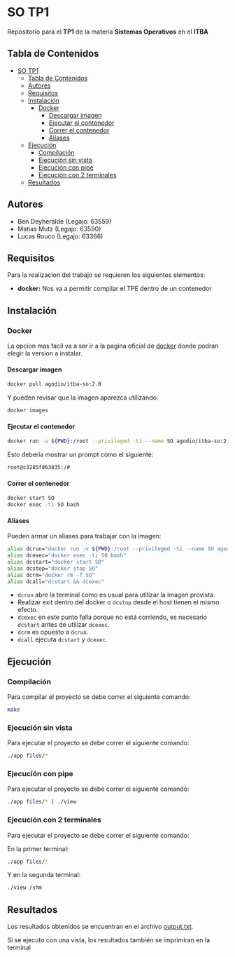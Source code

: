 # SO TP1

Repositorio para el **TP1** de la materia **Sistemas Operativos** en el **ITBA**

## Tabla de Contenidos

- [SO TP1](#so-tp1)
  - [Tabla de Contenidos](#tabla-de-contenidos)
  - [Autores](#autores)
  - [Requisitos](#requisitos)
  - [Instalación](#instalación)
    - [Docker](#docker)
      - [Descargar imagen](#descargar-imagen)
      - [Ejecutar el contenedor](#ejecutar-el-contenedor)
      - [Correr el contenedor](#correr-el-contenedor)
      - [Aliases](#aliases)
  - [Ejecución](#ejecución)
    - [Compilación](#compilación)
    - [Ejecución sin vista](#ejecución-sin-vista)
    - [Ejecución con pipe](#ejecución-con-pipe)
    - [Ejecución con 2 terminales](#ejecución-con-2-terminales)
  - [Resultados](#resultados)

## Autores

- Ben Deyheralde (Legajo: 63559)
- Matias Mutz (Legajo: 63590)
- Lucas Rouco (Legajo: 63366)

## Requisitos

Para la realizacion del trabajo se requieren los siguientes elementos:

- **docker:** Nos va a permitir compilar el TPE dentro de un contenedor

## Instalación

### Docker

La opcion mas facil va a ser ir a la pagina oficial de [docker](https://www.docker.com/products/docker-desktop/) donde podran elegir la version a instalar.

#### Descargar imagen

```bash
docker pull agodio/itba-so:2.0
```

Y pueden revisar que la imagen aparezca utilizando:

```bash
docker images
```

#### Ejecutar el contenedor

```bash
docker run -v ${PWD}:/root --privileged -ti --name SO agodio/itba-so:2.0
```

Esto debería mostrar un prompt como el siguiente:

```bash
root@c3285f863835:/#
```

#### Correr el contenedor

```bash
docker start SO
docker exec -ti SO bash
```

#### Aliases

Pueden armar un aliases para trabajar con la imagen:

```bash
alias dcrun="docker run -v ${PWD}:/root --privileged -ti --name SO agodio/itba-so:2.0"
alias dcexec="docker exec -ti SO bash"
alias dcstart="docker start SO"
alias dcstop="docker stop SO"
alias dcrm="docker rm -f SO"
alias dcall="dcstart && dcexec"
```

- `dcrun` abre la terminal como es usual para utilizar la imagen provista.
- Realizar exit dentro del docker o `dcstop` desde el host tienen el mismo efecto.
- `dcexec` en este punto falla porque no está corriendo, es necesario `dcstart` antes de utilizar `dcexec`.
- `dcrm` es opuesto a `dcrun`.
- `dcall` ejecuta `dcstart` y `dcexec`.

## Ejecución

### Compilación

Para compilar el proyecto se debe correr el siguiente comando:

```bash
make
```

### Ejecución sin vista

Para ejecutar el proyecto se debe correr el siguiente comando:

```bash
./app files/*
```

### Ejecución con pipe

Para ejecutar el proyecto se debe correr el siguiente comando:

```bash
./app files/* | ./view
```

### Ejecución con 2 terminales

Para ejecutar el proyecto se debe correr el siguiente comando:

En la primer terminal:

```bash
./app files/*
```

Y en la segunda terminal:

```bash
./view /shm
```

## Resultados

Los resultados obtenidos se encuentran en el archivo [output.txt](output.txt).

Si se ejecuto con una vista, los resultados también se imprimiran en la terminal
